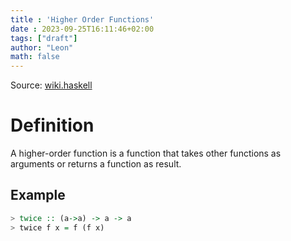 ```yaml
---
title : 'Higher Order Functions'
date : 2023-09-25T16:11:46+02:00
tags: ["draft"]
author: "Leon"
math: false
---
```


Source: [wiki.haskell](https://wiki.haskell.org/Higher_order_function)

# Definition

A higher-order function is a function that takes other functions as arguments or returns a function as result.

## Example

```haskell
> twice :: (a->a) -> a -> a
> twice f x = f (f x)
```
